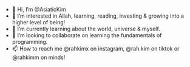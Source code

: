 - 👋 Hi, I’m @AsiaticKim
- 👀 I’m interested in Allah, learning, reading, investing & growing into a higher level of being!
- 🌱 I’m currently learning about the world, universe & myself.
- 💞️ I’m looking to collaborate on learning the fundamentals of programming.
- 📫 How to reach me @rahkimx on instagram, @rah.kim on tiktok or @rahkimm on minds!

<!---
AsiaticKim/AsiaticKim is a ✨ special ✨ repository because its `README.md` (this file) appears on your GitHub profile.
You can click the Preview link to take a look at your changes.
--->
